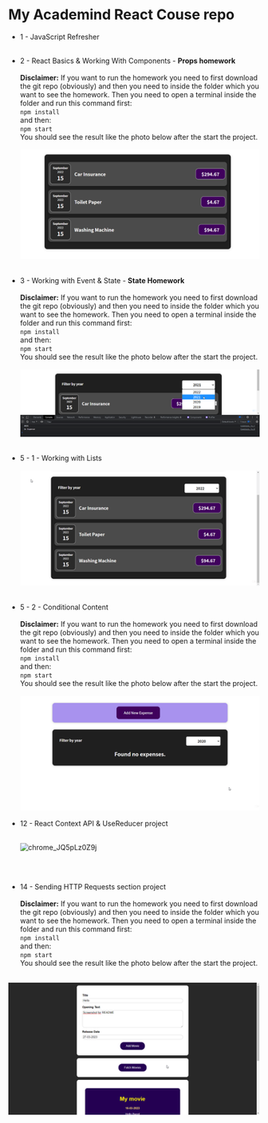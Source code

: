 ﻿# My Academind React Couse repo

- 1 - JavaScript Refresher
  <br/>
  <br/>
- 2 - React Basics & Working With Components - **Props homework**
  <br/>
  <br/>
  **Disclaimer:** If you want to run the homework you need to first download the git repo (obviously) and then you need to inside the folder which you want to see the homework. Then you need to open a terminal inside the folder and run this command first:
  <br/>
  `npm install`
  <br/>
  and then:
  <br/>
  `npm start`
  <br/>
  You should see the result like the photo below after the start the project.
  <br/>
  <br/>
  ![02 - Props Homework looks](./images/02-homework.png)
  <br/>
  <br/>
- 3 - Working with Event & State - **State Homework**
  <br/>
  <br/>
  **Disclaimer:** If you want to run the homework you need to first download the git repo (obviously) and then you need to inside the folder which you want to see the homework. Then you need to open a terminal inside the folder and run this command first:
  <br/>
  `npm install`
  <br/>
  and then:
  <br/>
  `npm start`
  <br/>
  You should see the result like the photo below after the start the project.
  <br/>
  <br/>
  ![03 - State Homework looks](./images/03-homework.png)
  <br/>
  <br/>
- 5 - 1 - Working with Lists
  <br/>
  <br/>
  ![05 - 01 - Homework looks](./images/05-01-homework.gif)
  <br/>
  <br/>
- 5 - 2 - Conditional Content
  <br/>
  <br/>
  **Disclaimer:** If you want to run the homework you need to first download the git repo (obviously) and then you need to inside the folder which you want to see the homework. Then you need to open a terminal inside the folder and run this command first:
  <br/>
  `npm install`
  <br/>
  and then:
  <br/>
  `npm start`
  <br/>
  You should see the result like the photo below after the start the project.
  <br/>
  <br/>
  ![05 - 00 - Homework looks](./images/05-02-homework.gif)
- 12 - React Context API & UseReducer project
  <br/>
  <br/>

  ![chrome_JQ5pLz0Z9j](https://user-images.githubusercontent.com/95627279/222957299-642e0baa-4d1e-4850-8179-fba8249bfaf0.png)

<br/>
<br/>

- 14 - Sending HTTP Requests section project
  <br/>
  <br/>
  **Disclaimer:** If you want to run the homework you need to first download the git repo (obviously) and then you need to inside the folder which you want to see the homework. Then you need to open a terminal inside the folder and run this command first:
  <br/>
  `npm install`
  <br/>
  and then:
  <br/>
  `npm start`
  <br/>
  You should see the result like the photo below after the start the project.
  <br/>
  <br/>

![14 - homework](./images/14-homework.gif)
